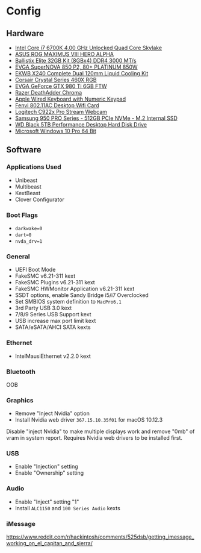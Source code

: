 # Config

## Hardware

- [Intel Core i7 6700K 4.00 GHz Unlocked Quad Core Skylake](https://www.amazon.com/gp/product/B012M8LXQW/)
- [ASUS ROG MAXIMUS VIII HERO ALPHA](https://www.amazon.com/gp/product/B017RI8UYA/)
- [Ballistix Elite 32GB Kit (8GBx4) DDR4 3000 MT/s](https://www.amazon.com/gp/product/B01H3P9BXG/)
- [EVGA SuperNOVA 850 P2, 80+ PLATINUM 850W](https://www.amazon.com/gp/product/B010HWDOH6/)
- [EKWB X240 Complete Dual 120mm Liquid Cooling Kit](https://www.amazon.com/Complete-120mm-Liquid-Cooling-EK-KIT/dp/B00LXIRCAE/)
- [Corsair Crystal Series 460X RGB](https://www.amazon.com/gp/product/B01LA2LB7W/)
- [EVGA GeForce GTX 980 Ti 6GB FTW](https://www.amazon.com/gp/product/B014PXHC6M/)
- [Razer DeathAdder Chroma](https://www.amazon.com/gp/product/B00MYTSDU4/)
- [Apple Wired Keyboard with Numeric Keypad](https://www.amazon.com/Apple-Keyboard-Compatible-v-10-6-8-MB110LL/dp/B005DPF08E/)
- [Fenvi 802.11AC Desktop Wifi Card](https://www.amazon.com/gp/product/B01MDLG51U/)
- [Logitech C922x Pro Stream Webcam](https://www.amazon.com/gp/product/B01LXCDPPK/)
- [Samsung 950 PRO Series - 512GB PCIe NVMe - M.2 Internal SSD](https://www.amazon.com/gp/product/B01639694M/)
- [WD Black 5TB Performance Desktop Hard Disk Drive](https://www.amazon.com/gp/product/B013DHNLN4/)
- [Microsoft Windows 10 Pro 64 Bit](https://www.amazon.com/Microsoft-Windows-10-Pro-Bit/dp/B00ZSHDJ4O/)

## Software

### Applications Used

- Unibeast
- Multibeast
- KextBeast
- Clover Configurator

### Boot Flags

- `darkwake=0`
- `dart=0`
- `nvda_drv=1`

### General

- UEFI Boot Mode
- FakeSMC v6.21-311 kext
- FakeSMC Plugins v6.21-311 kext
- FakeSMC HWMonitor Application v6.21-311 kext
- SSDT options, enable Sandy Bridge i5/i7 Overclocked
- Set SMBIOS system definition to `MacPro6,1`
- 3rd Party USB 3.0 kext
- 7/8/9 Series USB Support kext
- USB increase max port limit kext
- SATA/eSATA/AHCI SATA kexts

### Ethernet

- IntelMausiEthernet v2.2.0 kext

### Bluetooth

OOB

### Graphics

- Remove "Inject Nvidia" option
- Install Nvidia web driver `367.15.10.35f01` for macOS 10.12.3

Disable "inject Nvidia" to make multiple displays work and remove "0mb" of vram in system report. Requires Nvidia web drivers to be installed first.

### USB

- Enable "Injection" setting
- Enable "Ownership" setting

### Audio

- Enable "Inject" setting "1"
- Install `ALC1150` and `100 Series Audio` kexts

### iMessage

https://www.reddit.com/r/hackintosh/comments/525dsb/getting_imessage_working_on_el_capitan_and_sierra/
